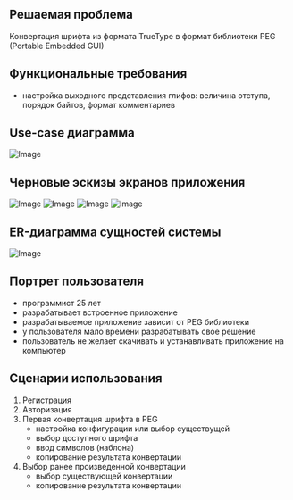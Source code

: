 ## Решаемая проблема
Конвертация шрифта из формата TrueType в формат библиотеки PEG (Portable Embedded GUI)

## Функциональные требования
- настройка выходного представления глифов: величина отступа, порядок байтов, формат комментариев

## Use-case диаграмма
![Image](docs/img/use-case-diagram.svg)

## Черновые эскизы экранов приложения
![Image](docs/img/registration_view.svg)
![Image](docs/img/auth_view.svg)
![Image](docs/img/converter_view.svg)
![Image](docs/img/settings_view.svg)

## ER-диаграмма сущностей системы
![Image](docs/img/er-diagram.svg) 

## Портрет пользователя
* программист 25 лет
* разрабатывает встроенное приложение
* разрабатываемое приложение зависит от PEG библиотеки
* у пользователя мало времени разрабатывать свое решение
* пользователь не желает скачивать и устанавливать приложение на компьютер

## Сценарии использования
1) Регистрация
2) Авторизация
3) Первая конвертация шрифта в PEG
	- настройка конфигурации или выбор существущей
	- выбор доступного шрифта
	- ввод символов (наблона)
	- копирование результата конвертации
4) Выбор ранее произведенной конвертации
	- выбор существующей конвертации
	- копирование результата конвертации
	